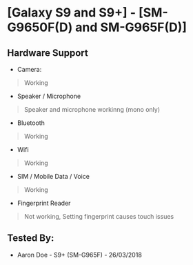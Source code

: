 # [Galaxy S9 and S9+] - [SM-G9650F(D) and SM-G965F(D)]

## Hardware Support

* Camera:
> Working

* Speaker / Microphone
> Speaker and microphone workinng (mono only)

* Bluetooth
> Working

* Wifi
> Working

* SIM / Mobile Data / Voice
> Working

* Fingerprint Reader
> Not working, Setting fingerprint causes touch issues


## Tested By:
* Aaron Doe - S9+ (SM-G965F) - 26/03/2018